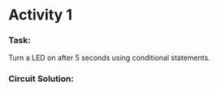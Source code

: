 # Activity 1

### Task:
Turn a LED on after 5 seconds using conditional statements.

### Circuit Solution:
